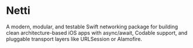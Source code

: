 # Netti
A modern, modular, and testable Swift networking package for building clean architecture-based iOS apps with async/await, Codable support, and pluggable transport layers like URLSession or Alamofire.
